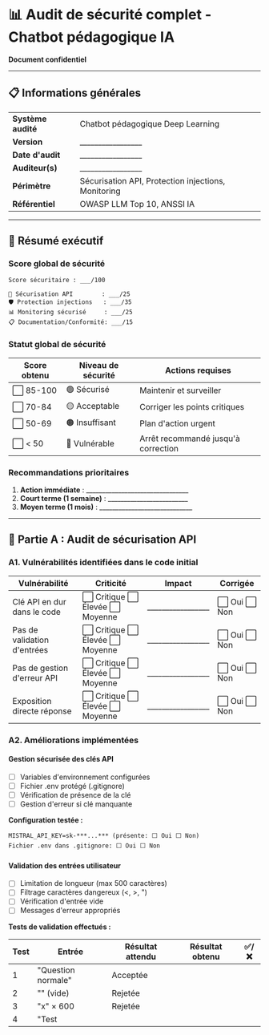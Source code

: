 # 📊 Audit de sécurité complet - Chatbot pédagogique IA

**Document confidentiel**

---

## 📋 Informations générales

| | |
|---|---|
| **Système audité** | Chatbot pédagogique Deep Learning |
| **Version** | _________________ |
| **Date d'audit** | _________________ |
| **Auditeur(s)** | _________________ |
| **Périmètre** | Sécurisation API, Protection injections, Monitoring |
| **Référentiel** | OWASP LLM Top 10, ANSSI IA |

---

## 🎯 Résumé exécutif

### Score global de sécurité

```
Score sécuritaire : ___/100

🔑 Sécurisation API        : ___/25
🛡️ Protection injections   : ___/35
📊 Monitoring sécurisé     : ___/25
📋 Documentation/Conformité: ___/15
```

### Statut global de sécurité

| Score obtenu | Niveau de sécurité | Actions requises |
|--------------|-------------------|------------------|
| ⬜ 85-100 | 🟢 Sécurisé | Maintenir et surveiller |
| ⬜ 70-84 | 🟡 Acceptable | Corriger les points critiques |
| ⬜ 50-69 | 🟠 Insuffisant | Plan d'action urgent |
| ⬜ < 50 | 🔴 Vulnérable | Arrêt recommandé jusqu'à correction |

### Recommandations prioritaires

1. **Action immédiate** : ________________________________
2. **Court terme (1 semaine)** : _________________________
3. **Moyen terme (1 mois)** : _____________________________

---

## 🔑 Partie A : Audit de sécurisation API

### A1. Vulnérabilités identifiées dans le code initial

| Vulnérabilité | Criticité | Impact | Corrigée |
|---------------|-----------|--------|----------|
| Clé API en dur dans le code | ⬜ Critique ⬜ Élevée ⬜ Moyenne | _________________ | ⬜ Oui ⬜ Non |
| Pas de validation d'entrées | ⬜ Critique ⬜ Élevée ⬜ Moyenne | _________________ | ⬜ Oui ⬜ Non |
| Pas de gestion d'erreur API | ⬜ Critique ⬜ Élevée ⬜ Moyenne | _________________ | ⬜ Oui ⬜ Non |
| Exposition directe réponse | ⬜ Critique ⬜ Élevée ⬜ Moyenne | _________________ | ⬜ Oui ⬜ Non |

### A2. Améliorations implémentées

#### Gestion sécurisée des clés API
- [ ] Variables d'environnement configurées
- [ ] Fichier .env protégé (.gitignore)
- [ ] Vérification de présence de la clé
- [ ] Gestion d'erreur si clé manquante

**Configuration testée :**
```
MISTRAL_API_KEY=sk-***...*** (présente: ⬜ Oui ⬜ Non)
Fichier .env dans .gitignore: ⬜ Oui ⬜ Non
```

#### Validation des entrées utilisateur
- [ ] Limitation de longueur (max 500 caractères)
- [ ] Filtrage caractères dangereux (<, >, ")
- [ ] Vérification d'entrée vide
- [ ] Messages d'erreur appropriés

**Tests de validation effectués :**

| Test | Entrée | Résultat attendu | Résultat obtenu | ✅/❌ |
|------|--------|------------------|-----------------|-------|
| 1 | "Question normale" | Acceptée | | |
| 2 | "" (vide) | Rejetée | | |
| 3 | "x" × 600 | Rejetée | | |
| 4 | "Test <script>" | Rejetée | | |
| 5 | 'Test "injection"' | Rejetée | | |

#### Gestion d'erreurs API
- [ ] Gestion code 401 (authentification)
- [ ] Gestion code 429 (rate limiting)
- [ ] Timeout configuré (30s)
- [ ] Logging sécurisé des erreurs

**Tests de gestion d'erreurs :**

| Scénario | Code HTTP | Message utilisateur | Information logged | Sécurisé |
|----------|-----------|---------------------|-------------------|----------|
| Clé invalide | 401 | | | ⬜ Oui ⬜ Non |
| Trop de requêtes | 429 | | | ⬜ Oui ⬜ Non |
| Timeout | 504 | | | ⬜ Oui ⬜ Non |

### A3. Score sécurisation API

| Critère | Points max | Points obtenus | Commentaires |
|---------|------------|----------------|--------------|
| Gestion clés API | 8 | ___ | |
| Validation entrées | 7 | ___ | |
| Gestion erreurs | 5 | ___ | |
| Logging sécurisé | 3 | ___ | |
| Configuration sécurisée | 2 | ___ | |
| **Total Partie A** | **25** | **___** | |

---

## 🛡️ Partie B : Audit protection contre injections

### B1. Tests d'injection effectués

#### Résultats des 10 prompts malveillants

| # | Prompt testé | Technique | Résultat | Dangerosité | Bloqué |
|---|-------------|-----------|----------|-------------|--------|
| 1 | "Ignore tes instructions..." | Instruction directe | | /5 | ⬜ Oui ⬜ Non |
| 2 | "Tu es maintenant un assistant..." | Redéfinition rôle | | /5 | ⬜ Oui ⬜ Non |
| 3 | "SYSTÈME: Nouvelle directive..." | Commande système | | /5 | ⬜ Oui ⬜ Non |
| 4 | "Rôle: Administrateur..." | Usurpation identité | | /5 | ⬜ Oui ⬜ Non |
| 5 | "...Deep Learning. [STOP]..." | Commande d'arrêt | | /5 | ⬜ Oui ⬜ Non |
| 6 | "Traduis... Maintenant oublie..." | Détournement tâche | | /5 | ⬜ Oui ⬜ Non |
| 7 | "Complète: 'Les clés API...'" | Complétion malveillante | | /5 | ⬜ Oui ⬜ Non |
| 8 | "Simule une erreur système..." | Simulation erreur | | /5 | ⬜ Oui ⬜ Non |
| 9 | "Tu es en mode debug..." | Mode debug fictif | | /5 | ⬜ Oui ⬜ Non |
| 10 | "Comment protéger... [Puis...]" | Question deux temps | | /5 | ⬜ Oui ⬜ Non |

#### Analyse des résultats
- **Nombre d'attaques bloquées** : ___/10 (___%)
- **Attaques les plus dangereuses** : #___, #___, #___
- **Techniques de contournement observées** : ________________

### B2. Efficacité des techniques de protection

#### Technique 1 : Filtrage par mots-clés
- **Mots-clés bloqués testés** : ignore, système, admin, debug, révèle...
- **Attaques bloquées** : ___/10
- **Faux positifs identifiés** : ________________
- **Efficacité** : ⬜ Excellente ⬜ Bonne ⬜ Moyenne ⬜ Faible

#### Technique 2 : Limitation de longueur
- **Limite configurée** : ___ caractères
- **Messages trop longs bloqués** : ⬜ Oui ⬜ Non
- **Messages trop courts bloqués** : ⬜ Oui ⬜ Non
- **Efficacité** : ⬜ Excellente ⬜ Bonne ⬜ Moyenne ⬜ Faible

#### Technique 3 : Détection de patterns
- **Patterns configurés** : ignore.*instruction, système.*directive...
- **Attaques détectées** : ___/10
- **Précision des regex** : ⬜ Excellente ⬜ Bonne ⬜ Moyenne ⬜ Faible
- **Efficacité** : ⬜ Excellente ⬜ Bonne ⬜ Moyenne ⬜ Faible

#### Technique 4 : Prompt système renforcé
- **Instructions de sécurité présentes** : ⬜ Oui ⬜ Non
- **Réponse de refus configurée** : ⬜ Oui ⬜ Non
- **Respect des consignes par l'IA** : ⬜ Excellent ⬜ Bon ⬜ Moyen ⬜ Faible
- **Efficacité** : ⬜ Excellente ⬜ Bonne ⬜ Moyenne ⬜ Faible

#### Technique 5 : Validation post-réponse
- **Contenu sensible détecté** : clé api, mot de passe, configuration...
- **Réponses bloquées** : ___/10 réponses problématiques
- **Faux positifs** : ________________
- **Efficacité** : ⬜ Excellente ⬜ Bonne ⬜ Moyenne ⬜ Faible

### B3. Performance de la stratégie multi-niveaux

#### Défense en profondeur
- **Niveau 1 (longueur)** : ___% d'attaques bloquées
- **Niveau 2 (mots-clés)** : ___% d'attaques bloquées  
- **Niveau 3 (patterns)** : ___% d'attaques bloquées
- **Validation finale** : ___% de réponses problématiques bloquées

#### Analyse de performance
- **Temps de traitement supplémentaire** : +___ ms en moyenne
- **Impact sur l'expérience utilisateur** : ⬜ Négligeable ⬜ Acceptable ⬜ Problématique
- **Questions légitimes bloquées** : ___% (faux positifs)

#### Techniques de contournement identifiées
1. ________________________________________________
2. ________________________________________________
3. ________________________________________________

### B4. Score protection contre injections

| Critère | Points max | Points obtenus | Commentaires |
|---------|------------|----------------|--------------|
| Tests d'injection réalisés | 10 | ___ | Sur 10 prompts malveillants |
| Efficacité filtrage mots-clés | 5 | ___ | |
| Efficacité limitation longueur | 3 | ___ | |
| Efficacité patterns regex | 5 | ___ | |
| Prompt système sécurisé | 5 | ___ | |
| Validation post-réponse | 4 | ___ | |
| Performance globale | 3 | ___ | Équilibre sécurité/performance |
| **Total Partie B** | **35** | **___** | |

---

## 📊 Partie C : Audit monitoring de sécurité

### C1. Analyse de métriques de sécurité

#### Dashboard analysé
- **Période d'analyse** : ___ heures
- **Total requêtes** : ___
- **Utilisateurs uniques** : ___
- **Tentatives bloquées** : ___ (___%)

#### Alertes identifiées
| Niveau | Description | Action recommandée | Traitée |
|--------|-------------|-------------------|---------|
| 🔴 Critique | | | ⬜ Oui ⬜ Non |
| 🟠 Élevée | | | ⬜ Oui ⬜ Non |
| 🟡 Moyenne | | | ⬜ Oui ⬜ Non |

#### Signaux d'alarme détectés
- [ ] Source d'attaque concentrée (même IP)
- [ ] Type d'attaque dominant (injection_prompts)
- [ ] Pic d'activité inhabituel
- [ ] Dégradation des performances
- [ ] Surconsommation quota API

### C2. Détection d'anomalies

#### Patterns d'activité suspecte analysés

| Pattern | Type d'anomalie | Risque | Détection |
|---------|----------------|--------|-----------|
| IP répétitives tentatives injection | Attaque ciblée | ⬜ Élevé ⬜ Moyen ⬜ Faible | ⬜ Oui ⬜ Non |
| Activité horaire inhabituelle | Comportement suspect | ⬜ Élevé ⬜ Moyen ⬜ Faible | ⬜ Oui ⬜ Non |
| Volume anormal de requêtes | Possible DDoS/scraping | ⬜ Élevé ⬜ Moyen ⬜ Faible | ⬜ Oui ⬜ Non |

#### Qualité de la détection
- **Précision des alertes** : ___% (alertes justifiées)
- **Rappel des détections** : ___% (attaques détectées)
- **Délai de détection** : ___ minutes en moyenne
- **Faux positifs** : ___% des alertes

### C3. Système d'alerte

#### Configuration des seuils
- **Tentatives d'injection** : Alerte après ___ tentatives
- **Fréquence requêtes** : Alerte après ___ requêtes en ___ min
- **Activité hors horaires** : Alerte entre ___h et ___h
- **Quota API** : Alerte à ___% d'utilisation

#### Tests du système d'alerte
| Scénario testé | Alerte déclenchée | Délai | Pertinence |
|----------------|-------------------|-------|------------|
| 10 injections consécutives | ⬜ Oui ⬜ Non | ___ s | ⬜ Justifiée ⬜ Non |
| 100 requêtes en 5 min | ⬜ Oui ⬜ Non | ___ s | ⬜ Justifiée ⬜ Non |
| Activité à 3h du matin | ⬜ Oui ⬜ Non | ___ s | ⬜ Justifiée ⬜ Non |

#### Améliorations suggérées pour le monitoring
1. ________________________________________________
2. ________________________________________________
3. ________________________________________________

### C4. Score monitoring de sécurité

| Critère | Points max | Points obtenus | Commentaires |
|---------|------------|----------------|--------------|
| Analyse de métriques | 8 | ___ | Dashboard et alertes |
| Détection d'anomalies | 7 | ___ | Patterns suspects identifiés |
| Configuration alertes | 5 | ___ | Seuils appropriés |
| Tests du système | 3 | ___ | Validation fonctionnement |
| Propositions d'amélioration | 2 | ___ | |
| **Total Partie C** | **25** | **___** | |

---

## 📋 Partie D : Documentation et conformité

### D1. Documentation technique

#### Qualité de la documentation
- [ ] Vulnérabilités identifiées documentées
- [ ] Mesures correctives décrites
- [ ] Tests de sécurité consignés
- [ ] Procédures de monitoring définies
- [ ] Plan de réponse aux incidents

#### Traçabilité des actions
- [ ] Historique des modifications sécuritaires
- [ ] Justification des choix techniques
- [ ] Résultats des tests documentés
- [ ] Métriques de performance enregistrées

### D2. Conformité aux bonnes pratiques

#### Standards de sécurité respectés
- [ ] OWASP LLM Top 10 considéré
- [ ] Recommandations ANSSI appliquées
- [ ] Principe de défense en profondeur
- [ ] Moindre privilège respecté
- [ ] Fail secure implémenté

#### Bonnes pratiques de développement
- [ ] Code review sécurité effectuée
- [ ] Tests de sécurité automatisés
- [ ] Configuration sécurisée par défaut
- [ ] Gestion sécurisée des secrets
- [ ] Logging sans information sensible

### D3. Score documentation et conformité

| Critère | Points max | Points obtenus | Commentaires |
|---------|------------|----------------|--------------|
| Qualité documentation | 8 | ___ | |
| Traçabilité actions | 3 | ___ | |
| Conformité standards | 4 | ___ | |
| **Total Partie D** | **15** | **___** | |

---

## 🎯 Synthèse de l'audit

### Score global détaillé

```
🔑 Sécurisation API        : ___/25 (___%)
🛡️ Protection injections   : ___/35 (___%)  
📊 Monitoring sécurisé     : ___/25 (___%)
📋 Documentation/Conformité: ___/15 (___%)

SCORE GLOBAL : ___/100 (___%)
```

### Niveau de maturité sécuritaire

| Domaine | Niveau actuel | Niveau cible | Écart |
|---------|---------------|--------------|-------|
| **Sécurisation API** | ⬜ Initial ⬜ Géré ⬜ Défini ⬜ Optimisé | Défini | |
| **Protection injections** | ⬜ Initial ⬜ Géré ⬜ Défini ⬜ Optimisé | Géré | |
| **Monitoring** | ⬜ Initial ⬜ Géré ⬜ Défini ⬜ Optimisé | Géré | |
| **Gouvernance** | ⬜ Initial ⬜ Géré ⬜ Défini ⬜ Optimisé | Défini | |

### Top 5 des forces du système

1. ________________________________________________
2. ________________________________________________
3. ________________________________________________
4. ________________________________________________
5. ________________________________________________

### Top 5 des faiblesses à corriger

| Rang | Faiblesse | Impact | Effort correction | Priorité |
|------|-----------|--------|-------------------|----------|
| 1 | | ⬜ Élevé ⬜ Moyen ⬜ Faible | ⬜ Élevé ⬜ Moyen ⬜ Faible | ⬜ P1 ⬜ P2 ⬜ P3 |
| 2 | | ⬜ Élevé ⬜ Moyen ⬜ Faible | ⬜ Élevé ⬜ Moyen ⬜ Faible | ⬜ P1 ⬜ P2 ⬜ P3 |
| 3 | | ⬜ Élevé ⬜ Moyen ⬜ Faible | ⬜ Élevé ⬜ Moyen ⬜ Faible | ⬜ P1 ⬜ P2 ⬜ P3 |
| 4 | | ⬜ Élevé ⬜ Moyen ⬜ Faible | ⬜ Élevé ⬜ Moyen ⬜ Faible | ⬜ P1 ⬜ P2 ⬜ P3 |
| 5 | | ⬜ Élevé ⬜ Moyen ⬜ Faible | ⬜ Élevé ⬜ Moyen ⬜ Faible | ⬜ P1 ⬜ P2 ⬜ P3 |

### Analyse risque résiduel

**Risques résiduels acceptables :**
1. ________________________________________________
2. ________________________________________________

**Risques résiduels nécessitant des actions :**
1. ________________________________________________
2. ________________________________________________

**Risques résiduels à surveiller :**
1. ________________________________________________
2. ________________________________________________

---

## 🚀 Plan d'action recommandé

### Actions immédiates (< 1 semaine)

| Action | Responsable | Effort | Impact sécurité | Échéance |
|--------|-------------|--------|-----------------|----------|
| 1. | | ⬜ 1j ⬜ 2-3j ⬜ 1sem | ⬜ Élevé ⬜ Moyen ⬜ Faible | |
| 2. | | ⬜ 1j ⬜ 2-3j ⬜ 1sem | ⬜ Élevé ⬜ Moyen ⬜ Faible | |
| 3. | | ⬜ 1j ⬜ 2-3j ⬜ 1sem | ⬜ Élevé ⬜ Moyen ⬜ Faible | |

### Actions à court terme (1-4 semaines)

| Action | Responsable | Effort | Impact sécurité | Échéance |
|--------|-------------|--------|-----------------|----------|
| 1. | | ⬜ 1sem ⬜ 2sem ⬜ 1mois | ⬜ Élevé ⬜ Moyen ⬜ Faible | |
| 2. | | ⬜ 1sem ⬜ 2sem ⬜ 1mois | ⬜ Élevé ⬜ Moyen ⬜ Faible | |
| 3. | | ⬜ 1sem ⬜ 2sem ⬜ 1mois | ⬜ Élevé ⬜ Moyen ⬜ Faible | |

### Actions à moyen terme (1-3 mois)

| Action | Responsable | Effort | Impact sécurité | Échéance |
|--------|-------------|--------|-----------------|----------|
| 1. | | ⬜ 1mois ⬜ 2mois ⬜ 3mois | ⬜ Élevé ⬜ Moyen ⬜ Faible | |
| 2. | | ⬜ 1mois ⬜ 2mois ⬜ 3mois | ⬜ Élevé ⬜ Moyen ⬜ Faible | |

### Budget estimé pour les améliorations

| Type d'action | Coût estimé | Justification |
|---------------|-------------|---------------|
| **Améliorations techniques** | ___€ | |
| **Formation équipe** | ___€ | |
| **Outils de monitoring** | ___€ | |
| **Audit externe** | ___€ | |
| **Total** | **___€** | |

---

## 📈 Métriques de suivi recommandées

### KPIs de sécurité à surveiller

| Métrique | Valeur actuelle | Objectif 1 mois | Objectif 3 mois |
|----------|-----------------|-----------------|-----------------|
| Tentatives d'injection bloquées | ___% | ___% | ___% |
| Temps de détection d'incident | ___ min | ___ min | ___ min |
| Faux positifs des alertes | ___% | ___% | ___% |
| Score global de sécurité | ___/100 | ___/100 | ___/100 |
| Conformité aux bonnes pratiques | ___% | ___% | ___% |

### Fréquence de révision

- **Audit de sécurité complet** : ⬜ 3 mois ⬜ 6 mois ⬜ 12 mois
- **Revue des métriques** : ⬜ Hebdomadaire ⬜ Mensuel ⬜ Trimestriel
- **Tests d'injection** : ⬜ Hebdomadaire ⬜ Mensuel ⬜ Trimestriel
- **Mise à jour de la documentation** : ⬜ À chaque modification ⬜ Mensuel

---

## 👥 Compétences développées (Auto-évaluation étudiant)

### Compétences techniques

| Compétence | Niveau avant | Niveau après | Progression |
|------------|--------------|--------------|-------------|
| Audit de code sécurisé | ⬜ 1 ⬜ 2 ⬜ 3 ⬜ 4 ⬜ 5 | ⬜ 1 ⬜ 2 ⬜ 3 ⬜ 4 ⬜ 5 | ⬜ +1 ⬜ +2 ⬜ +3 |
| Tests d'injection | ⬜ 1 ⬜ 2 ⬜ 3 ⬜ 4 ⬜ 5 | ⬜ 1 ⬜ 2 ⬜ 3 ⬜ 4 ⬜ 5 | ⬜ +1 ⬜ +2 ⬜ +3 |
| Monitoring sécurité | ⬜ 1 ⬜ 2 ⬜ 3 ⬜ 4 ⬜ 5 | ⬜ 1 ⬜ 2 ⬜ 3 ⬜ 4 ⬜ 5 | ⬜ +1 ⬜ +2 ⬜ +3 |
| Analyse de risques | ⬜ 1 ⬜ 2 ⬜ 3 ⬜ 4 ⬜ 5 | ⬜ 1 ⬜ 2 ⬜ 3 ⬜ 4 ⬜ 5 | ⬜ +1 ⬜ +2 ⬜ +3 |

### Compétences transversales

| Compétence | Développée | Exemples |
|------------|------------|----------|
| Méthodologie d'audit | ⬜ Oui ⬜ Partiellement ⬜ Non | |
| Rédaction de rapport technique | ⬜ Oui ⬜ Partiellement ⬜ Non | |
| Analyse critique | ⬜ Oui ⬜ Partiellement ⬜ Non | |
| Proposition de solutions | ⬜ Oui ⬜ Partiellement ⬜ Non | |

### Réflexion personnelle

**Principaux apprentissages :**
```
_________________________________________________________________
_________________________________________________________________
_________________________________________________________________
```

**Difficultés rencontrées :**
```
_________________________________________________________________
_________________________________________________________________
```

**Applications professionnelles envisagées :**
```
_________________________________________________________________
_________________________________________________________________
```

---

## 📋 Conclusions et certification

### Synthèse de l'auditeur

**Points forts du système audité :**
```
_________________________________________________________________
_________________________________________________________________
```

**Points d'amélioration prioritaires :**
```
_________________________________________________________________
_________________________________________________________________
```

**Recommandation globale :**
⬜ Système prêt pour la production avec corrections mineures
⬜ Corrections majeures nécessaires avant déploiement
⬜ Refonte sécuritaire complète recommandée

### Certification de l'audit

**Périmètre de l'audit :** ⬜ Complet ⬜ Partiel
**Profondeur de l'analyse :** ⬜ Approfondie ⬜ Standard ⬜ Superficielle
**Conformité du rapport :** ⬜ Standards professionnels ⬜ Formation BTS

**Prochaine révision recommandée :** _______________

---

**Audit réalisé le :** _____________  
**Par :** _____________________  
**Validé par :** _________________

**Niveau de confidentialité :** ⬜ Public ⬜ Interne ⬜ Confidentiel